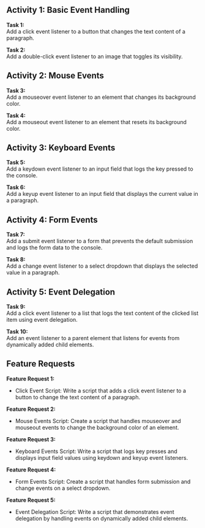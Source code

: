## Activity 1: Basic Event Handling

**Task 1:**  
 Add a click event listener to a button that changes the text content of a paragraph.

**Task 2:**  
 Add a double-click event listener to an image that toggles its visibility.

## Activity 2: Mouse Events

**Task 3:**  
 Add a mouseover event listener to an element that changes its background color.

**Task 4:**  
 Add a mouseout event listener to an element that resets its background color.

## Activity 3: Keyboard Events

**Task 5:**  
 Add a keydown event listener to an input field that logs the key pressed to the console.

**Task 6:**  
 Add a keyup event listener to an input field that displays the current value in a paragraph.

## Activity 4: Form Events

**Task 7:**  
 Add a submit event listener to a form that prevents the default submission and logs the form data to the console.

**Task 8:**  
 Add a change event listener to a select dropdown that displays the selected value in a paragraph.

## Activity 5: Event Delegation

**Task 9:**  
 Add a click event listener to a list that logs the text content of the clicked list item using event delegation.

**Task 10:**  
 Add an event listener to a parent element that listens for events from dynamically added child elements.

## Feature Requests

**Feature Request 1:**

- Click Event Script: Write a script that adds a click event listener to a button to change the text content of a paragraph.

**Feature Request 2:**

- Mouse Events Script: Create a script that handles mouseover and mouseout events to change the background color of an element.

**Feature Request 3:**

- Keyboard Events Script: Write a script that logs key presses and displays input field values using keydown and keyup event listeners.

**Feature Request 4:**

- Form Events Script: Create a script that handles form submission and change events on a select dropdown.

**Feature Request 5:**

- Event Delegation Script: Write a script that demonstrates event delegation by handling events on dynamically added child elements.
